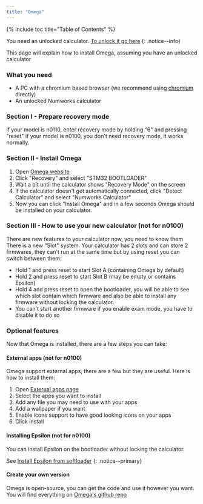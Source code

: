 ```yaml
---
title: "Omega"
---
```


{% include toc title="Table of Contents" %}

You need an unlocked calculator. [To unlock it go here](get-started)
{: .notice--info}

This page will explain how to install Omega, assuming you have an unlocked calculator

### What you need

- A PC with a chromium based browser (we recommend using [chromium](https://www.chromium.org/chromium-projects/) directly)
- An unlocked Numworks calculator

### Section I - Prepare recovery mode

if your model is n0110, enter recovery mode by holding "6" and pressing "reset"
if your model is n0100, you don't need recovery mode, it works normally.

### Section II - Install Omega

1. Open [Omega website](https://getomega.dev/install)
2. Click "Recovery" and select "STM32 BOOTLOADER"
3. Wait a bit until the calculator shows "Recovery Mode" on the screen
4. If the calculator doesn't get automatically connected, click "Detect Calculator" and select "Numworks Calculator"
5. Now you can click "Install Omega" and in a few seconds Omega should be installed on your calculator.

### Section III - How to use your new calculator (not for n0100)

There are new features to your calculator now, you need to know them
There is a new "Slot" system. Your calculator has 2 slots and can store 2 firmwares, they can't run at the same time but by using reset you can switch between them:
- Hold 1 and press reset to start Slot A (containing Omega by default)
- Hold 2 and press reset to start Slot B (may be empty or contains Epsilon)
- Hold 4 and press reset to open the bootloader, you will be able to see which slot contain which firmware and also be able to install any firmware without locking the calculator.
- You can’t start another firmware if you enable exam mode, you have to disable it to do so

### Optional features

Now that Omega is installed, there are a few steps you can take:

#### External apps (not for n0100)

Omega support external apps, there are a few but they are useful. Here is how to install them:
1. Open [External apps page](https://external.getomega.dev/)
2. Select the apps you want to install
3. Add any file you may need to use with your apps
4. Add a wallpaper if you want
5. Enable icons support to have good looking icons on your apps
6. Click install

#### Installing Epsilon (not for n0100)

You can install Epsilon on the bootloader without locking the calculator.

See [Install Epsilon from softloader](install-epsilon-from-softloader)
{: .notice--primary}

#### Create your own version

Omega is open-source, you can get the code and use it however you want. You will find everything on [Omega's github repo](https://github.com/Omega-Numworks/Omega)
